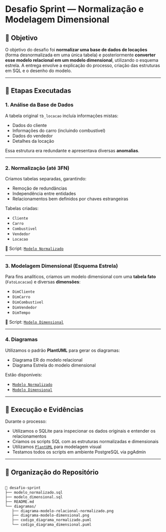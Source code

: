 # Desafio Sprint — Normalização e Modelagem Dimensional

## 📌 Objetivo

O objetivo do desafio foi **normalizar uma base de dados de locações** (forma desnormalizada em uma única tabela) e posteriormente **converter esse modelo relacional em um modelo dimensional**, utilizando o esquema estrela. A entrega envolve a explicação do processo, criação das estruturas em SQL e o desenho do modelo.

---

## 🧠 Etapas Executadas

### 1. Análise da Base de Dados

A tabela original `tb_locacao` incluía informações mistas:
- Dados do cliente
- Informações do carro (incluindo combustível)
- Dados do vendedor
- Detalhes da locação

Essa estrutura era redundante e apresentava diversas **anomalias**.

---

### 2. Normalização (até 3FN)

Criamos tabelas separadas, garantindo:
- Remoção de redundâncias
- Independência entre entidades
- Relacionamentos bem definidos por chaves estrangeiras

Tabelas criadas:
- `Cliente`
- `Carro`
- `Combustivel`
- `Vendedor`
- `Locacao`

📄 Script: [`Modelo Normalizado`](./modelo_normalizado.sql)

---

### 3. Modelagem Dimensional (Esquema Estrela)

Para fins analíticos, criamos um modelo dimensional com uma **tabela fato** (`FatoLocacao`) e diversas **dimensões**:
- `DimCliente`
- `DimCarro`
- `DimCombustivel`
- `DimVendedor`
- `DimTempo`

📄 Script: [`Modelo Dimensional`](./modelo_dimensional.sql)

---

### 4. Diagramas

Utilizamos o padrão **PlantUML** para gerar os diagramas:

- Diagrama ER do modelo relacional
- Diagrama Estrela do modelo dimensional

Estão disponíveis:
- [`Modelo Normalizado`](./diagramas/diagrama-modelo-relacional-normalizado.png) 
- [`Modelo Dimensional`](./diagramas/diagrama-modelo-dimensional.png)
  
---

## 🧪 Execução e Evidências

Durante o processo:
- Utilizamos o SQLite para inspecionar os dados originais e entender os relacionamentos
- Criamos os scripts SQL com as estruturas normalizadas e dimensionais
- Utilizamos [`PlantUML`](https://www.plantuml.com/plantuml) para modelagem visual
- Testamos todos os scripts em ambiente PostgreSQL via pgAdmin
---

## 📂 Organização do Repositório

```bash

📁 desafio-sprint
├── modelo_normalizado.sql
├── modelo_dimensional.sql
├── README.md
└── diagramas/
   ├── diagrama-modelo-relacional-normalizado.png
   ├── diagrama-modelo-dimensional.png
   ├── codigo_diagrama_normalizado.puml
   └── codigo_diagrama_dimensional.puml
